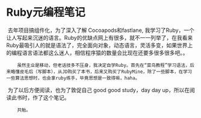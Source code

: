 # Ruby元编程笔记

​        去年项目搞组件化，为了深入了解 Cocoapods和fastlane, 我学习了Ruby，一个让人写起来沉迷的语言。Ruby的优缺点网上有很多，就不一一列举了，在我看来Ruby最吸引人的就是语法了，完全面向对象，动态语言，灵活多变，如果世界上的编程语言语法都这么迷人，相信程序猿的数量会比现在还要多很多很多吧。。 ​ 

        虽然主业是移动，但老话技多不压身，我决定自学Ruby。首先在“菜鸟教程”学习语法，后来略懂皮毛后（写脚本），从JD购买了本书，后来又购买了RubyMine，除了一些脚本，在学习一些算法思想时，也会拿ruby练手，毕竟思想是一致得嘛，haha。

​         为了以后方便阅读，也为了敦促自己 good good study，day day up，所以在阅读此书时，作了这个笔记。

        共勉。

